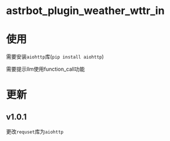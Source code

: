# astrbot_plugin_weather_wttr_in

# 使用

需要安装`aiohttp`库(`pip install aiohttp`)

需要提示llm使用function_call功能

# 更新

## v1.0.1

更改`requset`库为`aiohttp`
